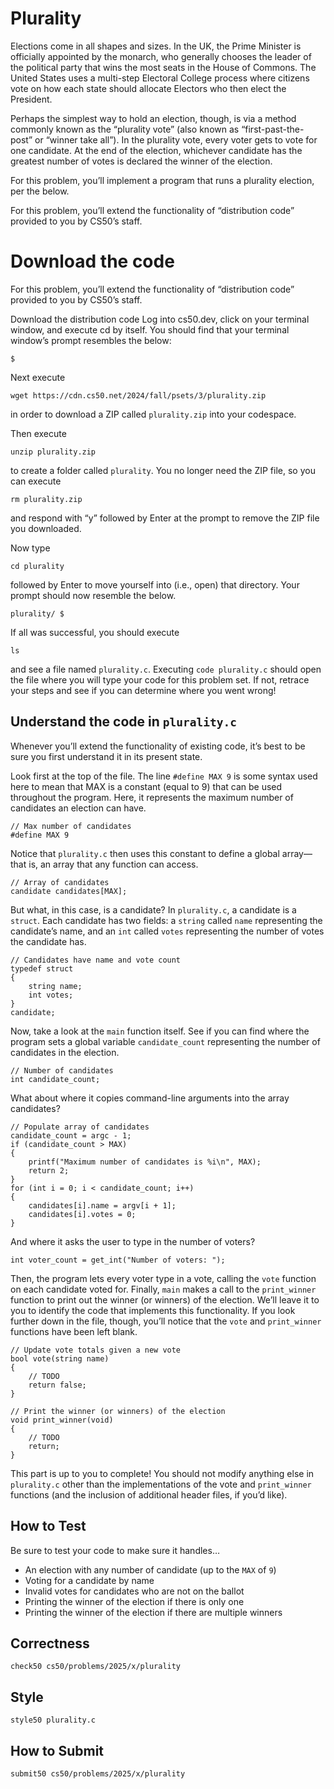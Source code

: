 # Plurality

Elections come in all shapes and sizes. In the UK, the Prime Minister is officially appointed by the monarch, who generally chooses the leader of the political party that wins the most seats in the House of Commons. The United States uses a multi-step Electoral College process where citizens vote on how each state should allocate Electors who then elect the President.

Perhaps the simplest way to hold an election, though, is via a method commonly known as the “plurality vote” (also known as “first-past-the-post” or “winner take all”). In the plurality vote, every voter gets to vote for one candidate. At the end of the election, whichever candidate has the greatest number of votes is declared the winner of the election.

For this problem, you’ll implement a program that runs a plurality election, per the below.

For this problem, you’ll extend the functionality of “distribution code” provided to you by CS50’s staff.

# Download the code
For this problem, you’ll extend the functionality of “distribution code” provided to you by CS50’s staff.

Download the distribution code
Log into cs50.dev, click on your terminal window, and execute cd by itself. You should find that your terminal window’s prompt resembles the below:

```
$
```
Next execute

```
wget https://cdn.cs50.net/2024/fall/psets/3/plurality.zip
```
in order to download a ZIP called ```plurality.zip``` into your codespace.

Then execute

```
unzip plurality.zip
````
to create a folder called ```plurality```. You no longer need the ZIP file, so you can execute
```
rm plurality.zip
````
and respond with “y” followed by Enter at the prompt to remove the ZIP file you downloaded.

Now type
```
cd plurality
````
followed by Enter to move yourself into (i.e., open) that directory. Your prompt should now resemble the below.

````
plurality/ $
````
If all was successful, you should execute
```
ls
````

and see a file named ```plurality.c```. Executing ```code plurality.c``` should open the file where you will type your code for this problem set. If not, retrace your steps and see if you can determine where you went wrong!

## Understand the code in ```plurality.c```
Whenever you’ll extend the functionality of existing code, it’s best to be sure you first understand it in its present state.

Look first at the top of the file. The line ```#define MAX 9``` is some syntax used here to mean that MAX is a constant (equal to 9) that can be used throughout the program. Here, it represents the maximum number of candidates an election can have.
```
// Max number of candidates
#define MAX 9
```
Notice that ```plurality.c``` then uses this constant to define a global array—that is, an array that any function can access.
```
// Array of candidates
candidate candidates[MAX];
````
But what, in this case, is a candidate? In ```plurality.c```, a candidate is a ```struct```. Each candidate has two fields: a ```string``` called ```name``` representing the candidate’s name, and an ```int``` called ```votes``` representing the number of votes the candidate has.
```
// Candidates have name and vote count
typedef struct
{
    string name;
    int votes;
}
candidate;
```
Now, take a look at the ```main``` function itself. See if you can find where the program sets a global variable ```candidate_count``` representing the number of candidates in the election.
```
// Number of candidates
int candidate_count;
````
What about where it copies command-line arguments into the array candidates?
```
// Populate array of candidates
candidate_count = argc - 1;
if (candidate_count > MAX)
{
    printf("Maximum number of candidates is %i\n", MAX);
    return 2;
}
for (int i = 0; i < candidate_count; i++)
{
    candidates[i].name = argv[i + 1];
    candidates[i].votes = 0;
}
````

And where it asks the user to type in the number of voters?
```
int voter_count = get_int("Number of voters: ");
````

Then, the program lets every voter type in a vote, calling the ```vote``` function on each candidate voted for. Finally, ```main``` makes a call to the ```print_winner``` function to print out the winner (or winners) of the election. We’ll leave it to you to identify the code that implements this functionality.
If you look further down in the file, though, you’ll notice that the ```vote``` and ```print_winner``` functions have been left blank.
```
// Update vote totals given a new vote
bool vote(string name)
{
    // TODO
    return false;
}

// Print the winner (or winners) of the election
void print_winner(void)
{
    // TODO
    return;
}
```
This part is up to you to complete! You should not modify anything else in ```plurality.c``` other than the implementations of the vote and ```print_winner``` functions (and the inclusion of additional header files, if you’d like).

## How to Test
Be sure to test your code to make sure it handles…

- An election with any number of candidate (up to the ```MAX``` of ```9```)
- Voting for a candidate by name
- Invalid votes for candidates who are not on the ballot
- Printing the winner of the election if there is only one
- Printing the winner of the election if there are multiple winners

## Correctness
```
check50 cs50/problems/2025/x/plurality
````

## Style
```
style50 plurality.c
```

## How to Submit
```
submit50 cs50/problems/2025/x/plurality
```

